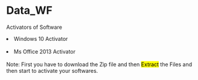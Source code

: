 # Data_WF
Activators of Software<br>
<li>Windows 10 Activator</li></br>
<li>Ms Office 2013 Activator</li><br>
<span>Note: First you have to download the Zip file and then <mark>Extract</mark> the Files and then start to activate your softwares.</span>
